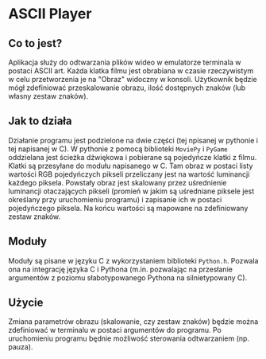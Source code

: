 # ASCII Player


## Co to jest?
Aplikacja służy do odtwarzania plików wideo w emulatorze terminala w postaci ASCII art. Każda klatka filmu jest obrabiana w czasie rzeczywistym w celu przetworzenia je na "Obraz" widoczny w konsoli. Użytkownik będzie mógł zdefiniować przeskalowanie obrazu, ilość dostępnych znaków (lub własny zestaw znaków). 

## Jak to działa

Działanie programu jest podzielone na dwie części (tej npisanej w pythonie i tej napisanej w C). W pythonie z pomocą biblioteki ``` MoviePy ``` i ``` PyGame ``` oddzielana jest ścieżka dźwiękowa i pobierane są pojedyńcze klatki z filmu. Klatki są przesyłane do modułu napisanego w C. Tam obraz w postaci listy wartości RGB pojedyńczych pikseli przeliczany jest na wartość luminancji każdego piksela. Powstały obraz jest skalowany przez uśrednienie luminancji otaczających pikseli (promień w jakim są uśredniane piksele jest określany przy uruchomieniu programu) i zapisanie ich w postaci pojedyńczego piksela. Na końcu wartości są mapowane na zdefiniowany zestaw znaków. 

## Moduły

Moduły są pisane w języku C z wykorzystaniem biblioteki ``` Python.h ```. Pozwala ona na integrację języka C i Pythona (m.in. pozwalając na przesłanie argumentów z poziomu słabotypowanego Pythona na silnietypowany C).

## Użycie

Zmiana parametrów obrazu (skalowanie, czy zestaw znaków) będzie można zdefiniować w terminalu w postaci argumentów do programu. Po uruchomieniu programu będnie możliwość sterowania odtwarzaniem (np. pauza). 